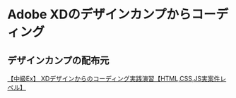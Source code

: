 # Adobe XDのデザインカンプからコーディング

## デザインカンプの配布元
[【中級Ex】 XDデザインからのコーディング実践演習【HTML,CSS,JS実案件レベル】](https://note.com/samuraibrass/n/n8dd48cf8d30f)
